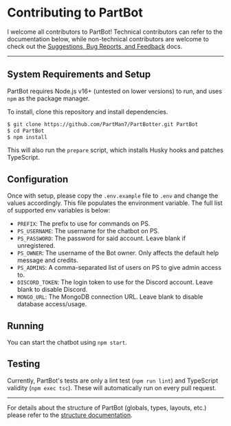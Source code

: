 # Contributing to PartBot

I welcome all contributors to PartBot! Technical contributors can refer to the documentation below, while non-technical
contributors are welcome to check out the [Suggestions, Bug Reports, and Feedback](https://github.com/PartMan7/PartBotter/tree/main/docs/SUGGESTIONS.md)
docs.

---
## System Requirements and Setup
PartBot requires Node.js v16+ (untested on lower versions) to run, and uses `npm` as the package manager.

To install, clone this repository and install dependencies.

```bash
$ git clone https://github.com/PartMan7/PartBotter.git PartBot
$ cd PartBot
$ npm install
```

This will also run the `prepare` script, which installs Husky hooks and patches TypeScript.


## Configuration
Once with setup, please copy the `.env.example` file to `.env` and change the values accordingly. This file populates
the environment variable. The full list of supported env variables is below:

* `PREFIX`: The prefix to use for commands on PS.
* `PS_USERNAME`: The username for the chatbot on PS.
* `PS_PASSWORD`: The password for said account. Leave blank if unregistered.
* `PS_OWNER`: The username of the Bot owner. Only affects the default help message and credits.
* `PS_ADMINS`: A comma-separated list of users on PS to give admin access to.
* `DISCORD_TOKEN`: The login token to use for the Discord account. Leave blank to disable Discord.
* `MONGO_URL`: The MongoDB connection URL. Leave blank to disable database access/usage.


## Running

You can start the chatbot using `npm start`.


## Testing
Currently, PartBot's tests are only a lint test (`npm run lint`) and TypeScript validity (`npm exec tsc`). These will
automatically run on every pull request.

---
For details about the structure of PartBot (globals, types, layouts, etc.) please refer to the [structure documentation](https://github.com/PartMan7/PartBotter/tree/main/docs/STRUCTURE.md).
